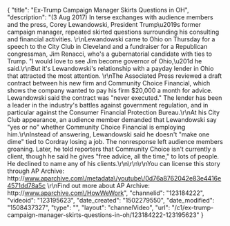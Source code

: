 {
    "title": "Ex-Trump Campaign Manager Skirts Questions in OH",
    "description": "(3 Aug 2017) In terse exchanges with audience members and the press, Corey Lewandowski, President Trump\u2019s former campaign manager, repeated skirted questions surrounding his consulting and financial activities. \r\nLewandowski came to Ohio on Thursday for a speech to the City Club in Cleveland and a fundraiser for a Republican congressman, Jim Renacci, who's a gubernatorial candidate with ties to Trump. \"I would love to see Jim become governor of Ohio,\u201d he said.\r\nBut it's Lewandowski's relationship with a payday lender in Ohio that attracted the most attention. \r\nThe Associated Press reviewed a draft contract between his new firm and Community Choice Financial, which shows the company wanted to pay his firm $20,000 a month for advice. Lewandowski said the contract was \"never executed.\" The lender has been a leader in the industry's battles against government regulation, and in particular against the Consumer Financial Protection Bureau.\r\nAt his City Club appearance, an audience member demanded that Lewandowski say \"yes or no\" whether Community Choice Financial is employing him.\r\nInstead of answering, Lewandowski said he doesn't \"make one dime\" tied to Cordray losing a job. The nonresponse left audience members groaning. Later, he told reporters that Community Choice isn't currently a client, though he said he gives \"free advice, all the time,\" to lots of people. He declined to name any of his clients.\r\n\r\n\r\nYou can license this story through AP Archive: http:\/\/www.aparchive.com\/metadata\/youtube\/0d76a8762042e83e4416e4571dd78a5c \r\nFind out more about AP Archive: http:\/\/www.aparchive.com\/HowWeWork",
    "channelid": "123184222",
    "videoid": "123195623",
    "date_created": "1502279550",
    "date_modified": "1508437327",
    "type": "",
    "layout": "channelVideo",
    "url": "\/c1\/ex-trump-campaign-manager-skirts-questions-in-oh\/123184222-123195623"
}